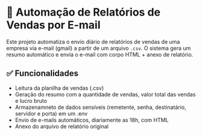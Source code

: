 # 🤖 Automação de Relatórios de Vendas por E-mail
Este projeto automatiza o envio diário de relatórios de vendas de uma empresa via e-mail (gmail) a partir de um arquivo `.csv`.  O sistema gera um resumo automático e envia o e-mail com corpo HTML + anexo de relatório.

## ✅ Funcionalidades
- Leitura da planilha de vendas (.csv)
- Geração do resumo com a quantidade de vendas, valor total das vendas e lucro bruto
- Armazenamneto de dados sensíveis (remetente, senha, destinatário, servidor e porta) em um .env
- Envio de e-mails automáticos, diariamente as 18h, com HTML
- Anexo do arquivo de relatório original

